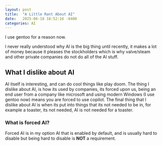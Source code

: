 ```yaml
---
layout: post
title:  "A Little Rant About AI"
date:   2025-06-18 18:52:16 -0400
categories: AI
---
```


I use gentoo for a reason now.

I never really understood why AI is the big thing until recently, it makes a lot of money because it pleases the stockholders which is why valve/steam and other private companies do not do all of the AI stuff.

## What I dislike about AI

AI itself is interesting, and can do cool things like play doom. The thing I dislike about AI, is how its used by companies, its forced upon us, being an end user from a company like microsoft and using modern Windows (I use gentoo now) means you are forced to use copilot. The final thing that I dislike about AI is when its put into things that its not needed to be in, for example a toaster, its not needed, AI is not needed for a toaster.

### What is forced AI?

Forced AI is in my option AI that is enabled by default, and is usually hard to disable but being hard to disable is **NOT** a requirement.
